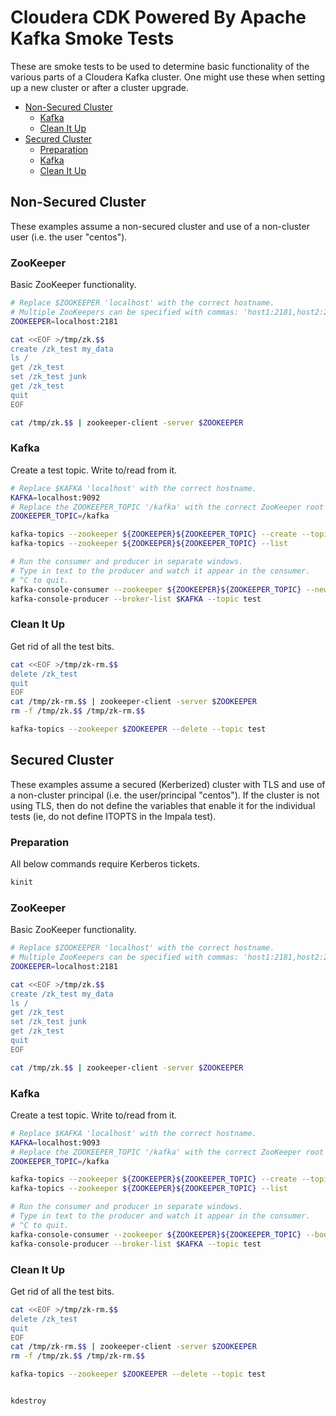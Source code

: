 # Cloudera CDK Powered By Apache Kafka Smoke Tests

These are smoke tests to be used to determine basic functionality of the various parts of a Cloudera Kafka cluster.  One might use these when setting up a new cluster or after a cluster upgrade.

<!-- TOC depthFrom:2 depthTo:3 withLinks:1 updateOnSave:1 orderedList:0 -->

- [Non-Secured Cluster](#non-secured-cluster)
	- [Kafka](#kafka)
	- [Clean It Up](#clean-it-up)
- [Secured Cluster](#secured-cluster)
	- [Preparation](#preparation)
	- [Kafka](#kafka)
	- [Clean It Up](#clean-it-up)

<!-- /TOC -->

## Non-Secured Cluster
These examples assume a non-secured cluster and use of a non-cluster user (i.e. the user "centos").

### ZooKeeper
Basic ZooKeeper functionality.

```bash
# Replace $ZOOKEEPER 'localhost' with the correct hostname.
# Multiple ZooKeepers can be specified with commas: 'host1:2181,host2:2181,host3:2181'
ZOOKEEPER=localhost:2181

cat <<EOF >/tmp/zk.$$
create /zk_test my_data
ls /
get /zk_test
set /zk_test junk
get /zk_test
quit
EOF

cat /tmp/zk.$$ | zookeeper-client -server $ZOOKEEPER
```

### Kafka
Create a test topic.  Write to/read from it.

```bash
# Replace $KAFKA 'localhost' with the correct hostname.
KAFKA=localhost:9092
# Replace the ZOOKEEPER_TOPIC '/kafka' with the correct ZooKeeper root (if you configured one).
ZOOKEEPER_TOPIC=/kafka

kafka-topics --zookeeper ${ZOOKEEPER}${ZOOKEEPER_TOPIC} --create --topic test --partitions 1 --replication-factor 1
kafka-topics --zookeeper ${ZOOKEEPER}${ZOOKEEPER_TOPIC} --list

# Run the consumer and producer in separate windows.
# Type in text to the producer and watch it appear in the consumer.
# ^C to quit.
kafka-console-consumer --zookeeper ${ZOOKEEPER}${ZOOKEEPER_TOPIC} --new-consumer --topic test
kafka-console-producer --broker-list $KAFKA --topic test
```

### Clean It Up
Get rid of all the test bits.

```bash
cat <<EOF >/tmp/zk-rm.$$
delete /zk_test
quit
EOF
cat /tmp/zk-rm.$$ | zookeeper-client -server $ZOOKEEPER
rm -f /tmp/zk.$$ /tmp/zk-rm.$$

kafka-topics --zookeeper $ZOOKEEPER --delete --topic test
```

## Secured Cluster
These examples assume a secured (Kerberized) cluster with TLS and use of a non-cluster principal (i.e. the user/principal "centos").  If the cluster is not using TLS, then do not define the variables that enable it for the individual tests (ie, do not define ITOPTS in the Impala test).

### Preparation
All below commands require Kerberos tickets.

```bash
kinit
```

### ZooKeeper
Basic ZooKeeper functionality.

```bash
# Replace $ZOOKEEPER 'localhost' with the correct hostname.
# Multiple ZooKeepers can be specified with commas: 'host1:2181,host2:2181,host3:2181'
ZOOKEEPER=localhost:2181

cat <<EOF >/tmp/zk.$$
create /zk_test my_data
ls /
get /zk_test
set /zk_test junk
get /zk_test
quit
EOF

cat /tmp/zk.$$ | zookeeper-client -server $ZOOKEEPER
```

### Kafka
Create a test topic.  Write to/read from it.

```bash
# Replace $KAFKA 'localhost' with the correct hostname.
KAFKA=localhost:9093
# Replace the ZOOKEEPER_TOPIC '/kafka' with the correct ZooKeeper root (if you configured one).
ZOOKEEPER_TOPIC=/kafka

kafka-topics --zookeeper ${ZOOKEEPER}${ZOOKEEPER_TOPIC} --create --topic test --partitions 1 --replication-factor 1
kafka-topics --zookeeper ${ZOOKEEPER}${ZOOKEEPER_TOPIC} --list

# Run the consumer and producer in separate windows.
# Type in text to the producer and watch it appear in the consumer.
# ^C to quit.
kafka-console-consumer --zookeeper ${ZOOKEEPER}${ZOOKEEPER_TOPIC} --bootstrap-server $KAFKA --new-consumer --topic test
kafka-console-producer --broker-list $KAFKA --topic test
```

### Clean It Up
Get rid of all the test bits.

```bash
cat <<EOF >/tmp/zk-rm.$$
delete /zk_test
quit
EOF
cat /tmp/zk-rm.$$ | zookeeper-client -server $ZOOKEEPER
rm -f /tmp/zk.$$ /tmp/zk-rm.$$

kafka-topics --zookeeper $ZOOKEEPER --delete --topic test


kdestroy
```
